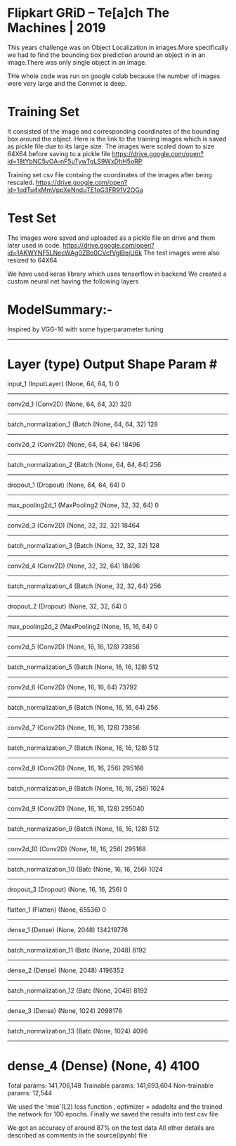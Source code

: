 # Flipkart GRiD – Te[a]ch The Machines | 2019

This years challenge was on Object Localization in images.More specifically we had to find the bounding box prediction around an object in  in an image.There was only single object in an image.


THe whole code was run on google colab because the number of images were very large and the Convnet is deep.

# Training Set
It consisted of the image and corresponding coordinates of the bounding box around the object.
Here is the link to the training images which is saved as pickle file due to its large size.
The images were scaled down to size 64X64 before saving to a pickle file
https://drive.google.com/open?id=18tYbNC5vOA-nF5uTywTgLS9WxDhH5oRP

Training set csv file containg the coordinates of the images after being rescaled.
https://drive.google.com/open?id=1odTu4xMmVppXeNnduTE1oG3FR91V2OGa



# Test Set
The images were saved and uploaded as a pickle file on drive and them later used in code. 
https://drive.google.com/open?id=1AKWYNF5LNecWAg0ZBo0CVcfVglBejU6k
The test images were also resized to 64X64


We have used keras library which uses tenserflow in backend
We created a custom neural net having the following layers

# ModelSummary:-


Inspired by VGG-16 with some hyperparameter tuning

_________________________________________________________________
Layer (type)                 Output Shape              Param #   
=================================================================
input_1 (InputLayer)         (None, 64, 64, 1)         0         
_________________________________________________________________
conv2d_1 (Conv2D)            (None, 64, 64, 32)        320       
_________________________________________________________________
batch_normalization_1 (Batch (None, 64, 64, 32)        128       
_________________________________________________________________
conv2d_2 (Conv2D)            (None, 64, 64, 64)        18496     
_________________________________________________________________
batch_normalization_2 (Batch (None, 64, 64, 64)        256       
_________________________________________________________________
dropout_1 (Dropout)          (None, 64, 64, 64)        0         
_________________________________________________________________
max_pooling2d_1 (MaxPooling2 (None, 32, 32, 64)        0         
_________________________________________________________________
conv2d_3 (Conv2D)            (None, 32, 32, 32)        18464     
_________________________________________________________________
batch_normalization_3 (Batch (None, 32, 32, 32)        128       
_________________________________________________________________
conv2d_4 (Conv2D)            (None, 32, 32, 64)        18496     
_________________________________________________________________
batch_normalization_4 (Batch (None, 32, 32, 64)        256       
_________________________________________________________________
dropout_2 (Dropout)          (None, 32, 32, 64)        0         
_________________________________________________________________
max_pooling2d_2 (MaxPooling2 (None, 16, 16, 64)        0         
_________________________________________________________________
conv2d_5 (Conv2D)            (None, 16, 16, 128)       73856     
_________________________________________________________________
batch_normalization_5 (Batch (None, 16, 16, 128)       512       
_________________________________________________________________
conv2d_6 (Conv2D)            (None, 16, 16, 64)        73792     
_________________________________________________________________
batch_normalization_6 (Batch (None, 16, 16, 64)        256       
_________________________________________________________________
conv2d_7 (Conv2D)            (None, 16, 16, 128)       73856     
_________________________________________________________________
batch_normalization_7 (Batch (None, 16, 16, 128)       512       
_________________________________________________________________
conv2d_8 (Conv2D)            (None, 16, 16, 256)       295168    
_________________________________________________________________
batch_normalization_8 (Batch (None, 16, 16, 256)       1024      
_________________________________________________________________
conv2d_9 (Conv2D)            (None, 16, 16, 128)       295040    
_________________________________________________________________
batch_normalization_9 (Batch (None, 16, 16, 128)       512       
_________________________________________________________________
conv2d_10 (Conv2D)           (None, 16, 16, 256)       295168    
_________________________________________________________________
batch_normalization_10 (Batc (None, 16, 16, 256)       1024      
_________________________________________________________________
dropout_3 (Dropout)          (None, 16, 16, 256)       0         
_________________________________________________________________
flatten_1 (Flatten)          (None, 65536)             0         
_________________________________________________________________
dense_1 (Dense)              (None, 2048)              134219776 
_________________________________________________________________
batch_normalization_11 (Batc (None, 2048)              8192      
_________________________________________________________________
dense_2 (Dense)              (None, 2048)              4196352   
_________________________________________________________________
batch_normalization_12 (Batc (None, 2048)              8192      
_________________________________________________________________
dense_3 (Dense)              (None, 1024)              2098176   
_________________________________________________________________
batch_normalization_13 (Batc (None, 1024)              4096      
_________________________________________________________________
dense_4 (Dense)              (None, 4)                 4100      
=================================================================
Total params: 141,706,148
Trainable params: 141,693,604
Non-trainable params: 12,544

We used the 'mse'(L2) loss function , optimizer = adadelta and the trained the network for 100 epochs.
Finally we saved the results into test.csv file

We got an accuracy of around 87% on the test data
All other details are described as comments in the source(ipynb) file

